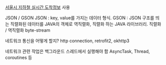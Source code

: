 [서울시 지하철 실시간 도착정보](https://data.seoul.go.kr/dataList/OA-12764/F/1/datasetView.do) 사용


JSON / GSON
JSON : key, value를 가지는 데이터 형식.
GSON : JSON 구조를 띄는 직렬화된 데이터를 JAVA의 객체로 역직렬화, 직렬화 하는 JAVA 라이브러리.
직렬화 / 역직렬화
byte-stream


네트워크 통신을 어떻게 할지?
http connection, retrofit2, okhttp3

네트워크 관련 작업은 백그라운드 스레드에서 실행해야 함
AsyncTask, Thread, coroutines 등


